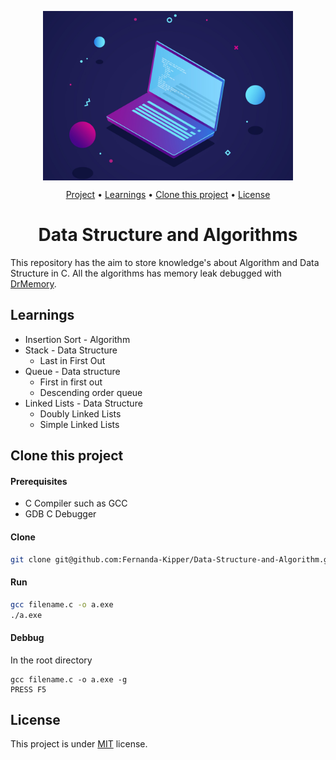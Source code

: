 <p align="center">
 <img align="center" src="./assets/banner.jpg" width="400">
 
  <p align="center">
  <a href="#project">Project</a> •
  <a href="#learnings">Learnings<a> •
  <a href="#clone">Clone this project</a> •
  <a href="#license">License</a>
 </p>
   
 <h1 id="project" align="center">Data Structure and Algorithms</h1>
</p>

This repository has the aim to store knowledge's about Algorithm and Data Structure in C. All the algorithms has memory leak debugged with [DrMemory](https://drmemory.org/).

<h2 id="learnings">Learnings</h2>

- Insertion Sort - Algorithm
- Stack - Data Structure 
  - Last in First Out
- Queue - Data structure
  - First in first out
  - Descending order queue
- Linked Lists - Data Structure
  - Doubly Linked Lists
  - Simple Linked Lists

<h2 id="clone" >Clone this project</h2>

<h4> Prerequisites</h4>

- C Compiler such as GCC 
- GDB C Debugger

<h4> Clone </h4>

```bash
git clone git@github.com:Fernanda-Kipper/Data-Structure-and-Algorithm.git
```

<h4> Run </h4>

```bash
gcc filename.c -o a.exe
./a.exe
```

<h4> Debbug </h4>

In the root directory

```
gcc filename.c -o a.exe -g
PRESS F5
```

<h2 id="license">License</h2>

This project is under [MIT](LICENSE) license.



